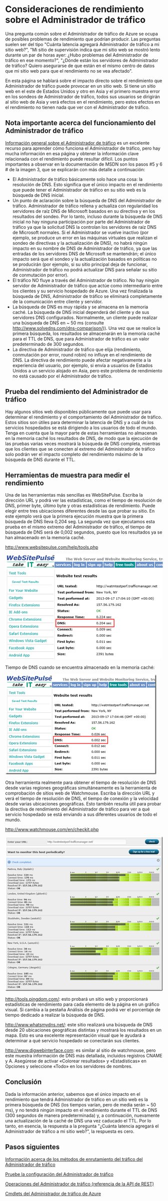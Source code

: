 <properties
   pageTitle="Consideraciones de rendimiento del Administrador de tráfico de Azure | Microsoft Azure"
   description="Descripción del rendimiento en el Administrador de tráfico y cómo probar el rendimiento de su sitio web al usar el Administrador de tráfico"
   services="traffic-manager"
   documentationCenter=""
   authors="kwill-MSFT"
   manager="adinah"
   editor="joaoma" />

<tags 
   ms.service="traffic-manager"
   ms.devlang="na"
   ms.topic="article"
   ms.tgt_pltfrm="na"
   ms.workload="infrastructure-services"
   ms.date="11/12/2015"
   ms.author="joaoma" />


# Consideraciones de rendimiento sobre el Administrador de tráfico


Una pregunta común sobre el Administrador de tráfico de Azure se ocupa de posibles problemas de rendimiento que podrían producir. Las preguntas suelen ser del tipo "Cuánta latencia agregará Administrador de tráfico a mi sitio web?", "Mi sitio de supervisión indica que mi sitio web se mostró lento durante un par de horas ayer: ¿Hubo problemas del Administrador de tráfico en ese momento?", "¿Dónde están los servidores de Administrador de tráfico? Quiero asegurarse de que están en el mismo centro de datos que mi sitio web para que el rendimiento no se vea afectado".

En esta página se hablará sobre el impacto directo sobre el rendimiento que Administrador de tráfico puede provocar en un sitio web. Si tiene un sitio web en el este de Estados Unidos y otro en Asia y el primero muestra error en los sondeos de Administrador de tráfico, todos sus usuarios se dirigirán al sitio web de Asia y verá efectos en el rendimiento, pero estos efectos en el rendimiento no tienen nada que ver con el Administrador de tráfico.

  

## Nota importante acerca del funcionamiento del Administrador de tráfico

[Información general sobre el Administrador de tráfico](traffic-manager-overview.md) es un excelente recurso para aprender cómo funciona el Administrador de tráfico, pero hay mucha información en esa página y obtener la información clave relacionada con el rendimiento puede resultar difícil. Los puntos importantes a observar en la documentación de MSDN son los pasos #5 y 6 # de la imagen 3, que se explicarán con más detalle a continuación:

- El Administrador de tráfico básicamente solo hace una cosa: la resolución de DNS. Esto significa que el único impacto en el rendimiento que puede tener el Administrador de tráfico en su sitio web es la búsqueda de DNS inicial.
- Un punto de aclaración sobre la búsqueda de DNS del Administrador de tráfico. Administrador de tráfico rellena y actualiza con regularidad los servidores de raíz DNS de Microsoft basados en su directiva y en los resultados del sondeo. Por lo tanto, incluso durante la búsqueda de DNS inicial no hay ninguna participación por parte del Administrador de tráfico ya que la solicitud DNS la controlan los servidores de raíz DNS de Microsoft normales. Si el Administrador se vuelve inactivo (por ejemplo, se produce un error en las máquinas virtuales que realizan el sondeo de directivas y la actualización de DNS), no habrá ningún impacto en su nombre de DNS de Administrador de tráfico, ya que las entradas de los servidores DNS de Microsoft se mantendrán; el único impacto será que el sondeo y la actualización basados en políticas no se producirán (por ejemplo, si su sitio principal deja de funcionar, Administrador de tráfico no podrá actualizar DNS para señalar su sitio de conmutación por error).
- El tráfico NO fluye a través del Administrador de tráfico. No hay ningún servidor de Administrador de tráfico que actúe como intermediario entre los clientes y su servicio hospedado de Azure. Una vez finalizada la búsqueda de DNS, Administrador de tráfico se eliminará completamente de la comunicación entre cliente y servidor.
- La búsqueda de DNS es muy rápida y se almacena en la memoria caché. La búsqueda de DNS inicial dependerá del cliente y de sus servidores DNS configurados. Normalmente, un cliente puede realizar una búsqueda de DNS en ~ 50 ms (consulte http://www.solvedns.com/dns-comparison/)). Una vez que se realice la primera búsqueda, los resultados se almacenarán en la memoria caché para el TTL de DNS, que para Administrador de tráfico es un valor predeterminado de 300 segundos.
- La directiva de Administrador de tráfico que elija (rendimiento, conmutación por error, round robin) no influye en el rendimiento de DNS. La directiva de rendimiento puede afectar negativamente a la experiencia del usuario, por ejemplo, si envía a usuarios de Estados Unidos a un servicio alojado en Asia, pero este problema de rendimiento no está causado por el Administrador de tráfico.

  

## Prueba del rendimiento del Administrador de tráfico

Hay algunos sitios web disponibles públicamente que puede usar para determinar el rendimiento y el comportamiento del Administrador de tráfico. Estos sitios son útiles para determinar la latencia de DNS y a cuál de los servicios hospedados se está dirigiendo a los usuarios de todo el mundo. Tenga en cuenta que la mayor parte de estas herramientas no almacenan en la memoria caché los resultados de DNS, de modo que la ejecución de las pruebas varias veces mostrará la búsqueda de DNS completa, mientras que los clientes que se conecten al extremo del Administrador de tráfico solo podrán ver el impacto completo del rendimiento máximo de la búsqueda de DNS durante el TTL.


## Herramientas de muestra para medir el rendimiento


Una de las herramientas más sencillas es WebSitePulse. Escriba la dirección URL y podrá ver las estadísticas, como el tiempo de resolución de DNS, primer byte, último byte y otras estadísticas de rendimiento. Puede elegir entre tres ubicaciones diferentes desde las que probar su sitio. En este ejemplo verá que la primera ejecución muestra que la primera búsqueda de DNS lleva 0,204 seg. La segunda vez que ejecutamos esta prueba en el mismo extremo del Administrador de tráfico, el tiempo de búsqueda de DNS será de 0,002 segundos, puesto que los resultados ya se han almacenado en la memoria caché.

http://www.websitepulse.com/help/tools.php


![pulse1](./media/traffic-manager-performance-considerations/traffic-manager-web-site-pulse.png)

Tiempo de DNS cuando se encuentra almacenado en la memoria caché:


![pulse2](./media/traffic-manager-performance-considerations/traffic-manager-web-site-pulse2.png)



Otra herramienta realmente para obtener el tiempo de resolución de DNS desde varias regiones geográficas simultáneamente es la herramienta de comprobación de sitios web de Watchmouse. Escriba la dirección URL y verá el tiempo de resolución de DNS, el tiempo de conexión y la velocidad desde varias ubicaciones geográficas. Esto también resulta útil para probar la directiva de rendimiento del Administrador de tráfico para ver a qué servicio hospedado se está enviando a sus diferentes usuarios de todo el mundo.

http://www.watchmouse.com/en/checkit.php


![pulse1](./media/traffic-manager-performance-considerations/traffic-manager-web-site-watchmouse.png)

http://tools.pingdom.com/: esto probará un sitio web y proporcionará estadísticas de rendimiento para cada elemento de la página en un gráfico visual. Si cambia a la pestaña Análisis de página podrá ver el porcentaje de tiempo dedicado a realizar la búsqueda de DNS.

 

http://www.whatsmydns.net/: este sitio realizará una búsqueda de DNS desde 20 ubicaciones geográficas distintas y mostrará los resultados en un mapa. Esto es una excelente representación visual que le ayudará a determinar a qué servicio hospedado se conectarán sus clientes.

 

http://www.digwebinterface.com: es similar al sitio de watchmouse, pero este muestra información de DNS más detallada, incluidos registros CNAME y A. Asegúrese de activar «Colorear resultados» y «Estadísticas» en Opciones y seleccione «Todo» en los servidores de nombres.

## Conclusión

Dada la información anterior, sabemos que el único impacto en el rendimiento que tendrá Administrador de tráfico en un sitio web es la primera búsqueda de DNS (los tiempos varían, pero de media serán ~ 50 ms), y no tendrá ningún impacto en el rendimiento durante el TTL de DNS (300 segundos de manera predeterminada) y, a continuación, nuevamente una actualización de la caché de DNS una vez caducado el TTL. Por lo tanto, en esencia, la respuesta a la pregunta "¿Cuánta latencia agregará el Administrador de tráfico a mi sitio web?", la respuesta es cero.


## Pasos siguientes


[Información acerca de los métodos de enrutamiento del tráfico del Administrador de tráfico](traffic-manager-load-balancing-methods.md)

[Pruebe la configuración del Administrador de tráfico](traffic-manager-testing-settings.md)

[Operaciones del Administrador de tráfico (referencia de la API de REST)](http://go.microsoft.com/fwlink/?LinkId=313584)

[Cmdlets del Administrador de tráfico de Azure](http://go.microsoft.com/fwlink/p/?LinkId=400769)
 

<!---HONumber=Nov15_HO4-->